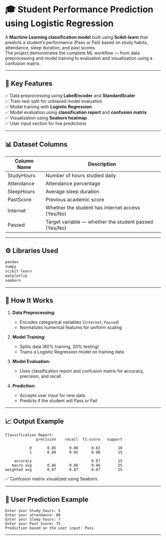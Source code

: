 # 🎓 Student Performance Prediction using Logistic Regression

A **Machine Learning classification model** built using **Scikit-learn** that predicts a student’s performance (Pass or Fail) based on study habits, attendance, sleep duration, and past scores.  
The project demonstrates the complete ML workflow — from data preprocessing and model training to evaluation and visualization using a confusion matrix.

---

## 🧩 Key Features
✅ Data preprocessing using **LabelEncoder** and **StandardScaler**  
✅ Train-test split for unbiased model evaluation  
✅ Model training with **Logistic Regression**  
✅ Model evaluation using **classification report** and **confusion matrix**  
✅ Visualization using **Seaborn heatmap**  
✅ User input section for live predictions  

---

## 📊 Dataset Columns

| Column Name | Description |
|--------------|-------------|
| StudyHours | Number of hours studied daily |
| Attendance | Attendance percentage |
| SleepHours | Average sleep duration |
| PastScore | Previous academic score |
| Internet | Whether the student has internet access (Yes/No) |
| Passed | Target variable — whether the student passed (Yes/No) |

---

## ⚙️ Libraries Used
```python
pandas
numpy
scikit-learn
matplotlib
seaborn
```

---

## 🚀 How It Works

1. **Data Preprocessing:**  
   - Encodes categorical variables (`Internet`, `Passed`)  
   - Normalizes numerical features for uniform scaling  

2. **Model Training:**  
   - Splits data (80% training, 20% testing)  
   - Trains a Logistic Regression model on training data  

3. **Model Evaluation:**  
   - Uses classification report and confusion matrix for accuracy, precision, and recall  

4. **Prediction:**  
   - Accepts user input for new data  
   - Predicts if the student will Pass or Fail  

---

## 📈 Output Example

```
Classification Report:
              precision    recall  f1-score   support

           0       0.85      0.80      0.82        10
           1       0.88      0.92      0.90        15

    accuracy                           0.87        25
   macro avg       0.86      0.86      0.86        25
weighted avg       0.87      0.87      0.87        25
```
✅ Confusion matrix visualized using Seaborn.

---

## 🧮 User Prediction Example
```
Enter your Study hours: 5
Enter your attendance: 88
Enter your Sleep hours: 7
Enter your Past Score: 75
Prediction based on the user input: Pass
```

---


